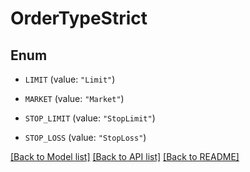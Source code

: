 # OrderTypeStrict

## Enum


* `LIMIT` (value: `"Limit"`)

* `MARKET` (value: `"Market"`)

* `STOP_LIMIT` (value: `"StopLimit"`)

* `STOP_LOSS` (value: `"StopLoss"`)


[[Back to Model list]](../README.md#documentation-for-models) [[Back to API list]](../README.md#documentation-for-api-endpoints) [[Back to README]](../README.md)


